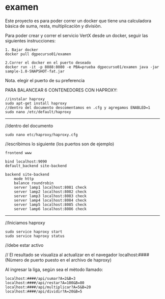 # examen
Este proyecto es para poder correr un docker que tiene una calculadora bàsica de suma, resta, multiplicaciòn y divisiòn.

Para poder crear y correr el servicio VertX desde un docker, seguir las siguientes instrucciones:

	1. Bajar docker
	docker pull dgpecurso01/examen

	2.Correr el docker en el puerto deseado
	docker run -it -p 8088:8080 -e PBA=prueba dgpecurso01/examen java -jar sample-1.0-SNAPSHOT-fat.jar 

Nota. elegir el puerto de su preferencia

PARA BALANCEAR 6 CONTENEDORES CON HAPROXY:

	//instalar haproxy
	sudo apt-get install haproxy
	//dentro del documento descomentamos en .cfg y agregamos ENABLED=1
	sudo nano /etc/default/haproxy
***************************
//dentro del documento

	sudo nano etc/haproxy/haproxy.cfg

//escribimos lo siguiente (los puertos son de ejemplo)

	frontend www

	bind localhost:9090
	default_backend site-backend	

	backend site-backend
		mode http
		balance roundrobin
		server lamp1 localhost:8081 check
		server lamp2 localhost:8082 check
		server lamp3 localhost:8083 check
		server lamp4 localhost:8084 check
		server lamp5 localhost:8085 check
		server lamp6 localhost:8086 check

*******************************************************

//Iniciamos haproxy

	sudo service haproxy start
	sudo service haproxy status
//debe estar activo

// El resultado se visualiza al actualizar en el navegador localhost:#### (Nùmero de puerto puesto en el archivo de haproxy)

Al ingresar la liga, segùn sea el mètodo llamado:

	localhost:####/api/sumar?A=2&B=3
	localhost:####/api/restar?A=100&B=80
	localhost:####/api/multiplicar?A=5&B=20
	localhost:####/api/dividir?A=20&B=5

